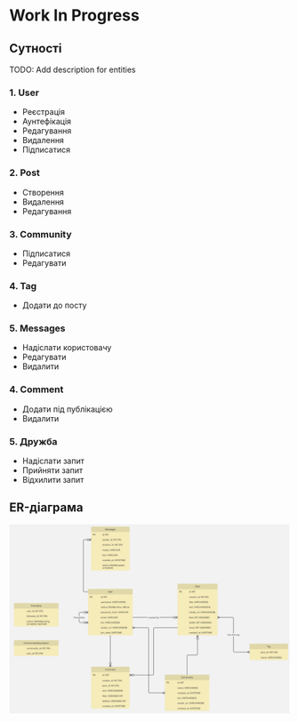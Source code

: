 # Work In Progress

## Сутності

TODO: Add description for entities

### 1. User
- Реєстрація
- Аунтефікація
- Редагування
- Видалення
- Підписатися

### 2. Post
- Створення
- Видалення
- Редагування

### 3. Community
- Підписатися
- Редагувати

### 4. Tag
- Додати до посту

### 5. Messages
- Надіслати користовачу
- Редагувати
- Видалити

### 4. Comment
- Додати під публікацією
- Видалити

### 5. Дружба
- Надіслати запит
- Прийняти запит 
- Відхилити запит

## ER-діаграма
<p align="center">
    <img src='diagrams/diagram.jpg'/>
</p>
